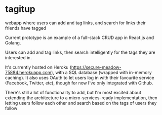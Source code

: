 # tagitup
webapp where users can add and tag links, and search for links their friends have tagged

Current prototype is an example of a full-stack CRUD app in React.js and Golang.

Users can add and tag links, then search intelligently for the tags they are interested in.

It's currently hosted on Heroku (https://secure-meadow-75884.herokuapp.com), with a SQL database (wrapped with in-memory caching). It also uses OAuth to let users log in with their favourite service (Facebook, Twitter, etc), though for now I've only integrated with Github.

There's still a lot of functionality to add, but I'm most excited about extending the architecture to a micro-services-ready implementation, then letting users follow each other and search based on the tags of users they follow
